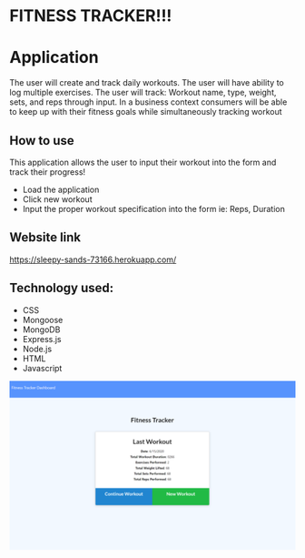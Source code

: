 # FITNESS TRACKER!!!

# Application
The user will create and track daily workouts. The user will have ability to log multiple exercises. 
The user will track: Workout name, type, weight, sets, and reps through input. 
In a business context consumers will be able to keep up with their fitness goals while simultaneously tracking workout 

## How to use 
This application allows the user to input their workout into the form and track their progress!
 * Load the application
 * Click new workout 
 * Input the proper workout specification into the form ie: Reps, Duration

 


## Website link
https://sleepy-sands-73166.herokuapp.com/


## Technology used:
* CSS
* Mongoose
* MongoDB
* Express.js
* Node.js
* HTML
* Javascript

![Screenshot](/screen.png)


